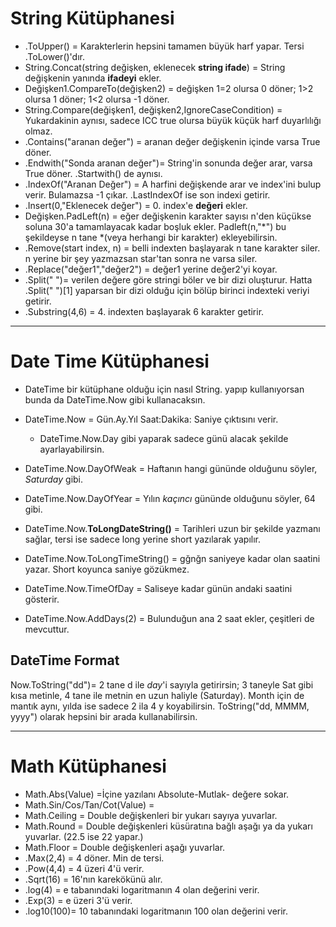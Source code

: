 # String Kütüphanesi

* .ToUpper() = Karakterlerin hepsini tamamen büyük harf yapar. Tersi .ToLower()'dır.
* String.Concat(string değişken, eklenecek **string ifade**) = String değişkenin yanında **ifadeyi** ekler. 
*  Değişken1.CompareTo(değişken2) = değişken 1=2 olursa 0 döner; 1>2 olursa 1 döner; 1<2 olursa -1 döner.
  * String.Compare(değişken1, değişken2,IgnoreCaseCondition) = Yukardakinin aynısı, sadece ICC true olursa büyük küçük harf duyarlılığı olmaz.
* .Contains("aranan değer") = aranan değer değişkenin içinde varsa True döner.
* .Endwith("Sonda aranan değer")= String'in sonunda değer arar, varsa True döner. .Startwith() de aynısı.
* .IndexOf("Aranan Değer") = A harfini değişkende arar ve index'ini bulup verir. Bulamazsa -1 çıkar. .LastIndexOf ise son indexi getirir.
* .Insert(0,"Eklenecek değer") = 0. index'e **değeri** ekler.
* Değişken.PadLeft(n) = eğer değişkenin karakter sayısı n'den küçükse soluna 30'a tamamlayacak kadar boşluk ekler. Padleft(n,"*") bu şekildeyse n tane *(veya herhangi bir karakter) ekleyebilirsin.
* .Remove(start index, n) = belli indexten başlayarak n tane karakter siler. n yerine bir şey yazmazsan star'tan sonra ne varsa siler.
*  .Replace("değer1","değer2") = değer1 yerine değer2'yi koyar.
* .Split(" ")= verilen değere göre stringi böler ve bir dizi oluşturur. Hatta .Split(" ")[1] yaparsan bir dizi olduğu için bölüp birinci indexteki veriyi getirir.
* .Substring(4,6) = 4. indexten başlayarak 6 karakter getirir.





----------------

# Date Time Kütüphanesi



* DateTime bir kütüphane olduğu için nasıl String. yapıp kullanıyorsan bunda da DateTime.Now gibi kullanacaksın.

* DateTime.Now = Gün.Ay.Yıl Saat:Dakika: Saniye çıktısını verir.
  * DateTime.Now.Day gibi yaparak sadece günü alacak şekilde ayarlayabilirsin.
* DateTime.Now.DayOfWeak = Haftanın hangi gününde olduğunu söyler, _Saturday_ gibi.
* DateTime.Now.DayOfYear = Yılın _kaçıncı_ gününde olduğunu söyler, 64 gibi.
* DateTime.Now.**ToLongDateString()** = Tarihleri uzun bir şekilde yazmanı sağlar, tersi ise sadece long yerine short yazılarak yapılır.
* DateTime.Now.ToLongTimeString() = gğnğn saniyeye kadar olan saatini yazar. Short koyunca saniye gözükmez.
* DateTime.Now.TimeOfDay = Saliseye kadar günün andaki saatini gösterir.
* DateTime.Now.AddDays(2) = Bulunduğun ana 2 saat ekler, çeşitleri de mevcuttur.
## DateTime Format
Now.ToString("dd")= 2 tane d ile _day_'i sayıyla getirirsin; 3 taneyle Sat gibi kısa metinle, 4 tane ile metnin en uzun haliyle (Saturday). Month için de mantık aynı, yılda ise sadece 2 ila 4 y koyabilirsin. ToString("dd, MMMM, yyyy") olarak hepsini bir arada kullanabilirsin.


-------------
# Math Kütüphanesi

* Math.Abs(Value) =İçine yazılanı Absolute-Mutlak- değere sokar.
* Math.Sin/Cos/Tan/Cot(Value) =
* Math.Ceiling = Double değişkenleri bir yukarı sayıya yuvarlar.
* Math.Round = Double değişkenleri küsüratına bağlı aşağı ya da yukarı yuvarlar. (22.5 ise 22 yapar.)
* Math.Floor = Double değişkenleri aşağı yuvarlar.
* .Max(2,4) = 4 döner. Min de tersi.
* .Pow(4,4) = 4 üzeri 4'ü verir.
* .Sqrt(16) = 16'nın karekökünü alır.
* .log(4) = e tabanındaki logaritmanın 4 olan değerini verir.
* .Exp(3) = e üzeri 3'ü verir.
* .log10(100)= 10 tabanındaki logaritmanın 100 olan değerini verir.